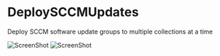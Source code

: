 # DeploySCCMUpdates
Deploy SCCM software update groups to multiple collections at a time

![ScreenShot](https://raw.github.com/tonysathre/DeploySCCMUpdates/master/screenshots/screenshot0.JPG)
![ScreenShot](https://raw.github.com/tonysathre/DeploySCCMUpdates/master/screenshots/screenshot1.JPG)
